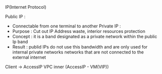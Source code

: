 
IP(Internet Protocol)

Public  IP : 
- Connectable from one terminal to another 
Private IP :
- Purpose : Cut out IP Address waste, interior resources protection
- Concept  : it is a band designated as a private network within the public Ip band  
- Result : publid IPs do not use this bandwidth and are only used for internal private 
  networks networks that are not connected to the external internet




Client  ->  AccessIP    VPC inner (AccessIP - VM(VIP))

